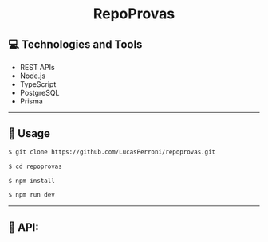 <p align="center">
  <h1 align="center">
    RepoProvas
  </h1>
</p>

## 💻 Technologies and Tools

- REST APIs
- Node.js
- TypeScript
- PostgreSQL
- Prisma

---

## 🏁 Usage

```bash
$ git clone https://github.com/LucasPerroni/repoprovas.git

$ cd repoprovas

$ npm install

$ npm run dev
```

---

## 🚀 API:

```yml

```
